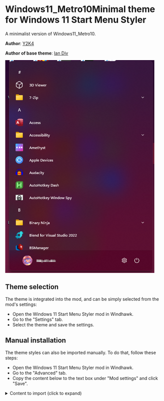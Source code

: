 # Windows11_Metro10Minimal theme for Windows 11 Start Menu Styler

A minimalist version of Windows11_Metro10.

**Author**: [Y2K4](https://github.com/y2k04)

**Author of base theme**: [Ian Div](https://github.com/iandiv)

![Screenshot](screenshot.png)

## Theme selection

The theme is integrated into the mod, and can be simply selected from the mod's
settings:

* Open the Windows 11 Start Menu Styler mod in Windhawk.
* Go to the "Settings" tab.
* Select the theme and save the settings.

## Manual installation

The theme styles can also be imported manually. To do that, follow these steps:

* Open the Windows 11 Start Menu Styler mod in Windhawk.
* Go to the "Advanced" tab.
* Copy the content below to the text box under "Mod settings" and click "Save".

<details>
<summary>Content to import (click to expand)</summary>

```json
{
  "controlStyles[0].target": "Windows.UI.Xaml.Controls.Grid#UndockedRoot",
  "controlStyles[0].styles[0]": "MaxWidth=0",
  "controlStyles[0].styles[1]": "Margin=0",
  "controlStyles[1].target": "Windows.UI.Xaml.Controls.Grid#AllAppsRoot",
  "controlStyles[1].styles[0]": "Visibility=Visible",
  "controlStyles[1].styles[1]": "Width=540",
  "controlStyles[1].styles[2]": "Margin=-1000,0,0,0",
  "controlStyles[2].target": "StartDocked.StartSizingFrame",
  "controlStyles[2].styles[0]": "MinWidth=460",
  "controlStyles[2].styles[1]": "MaxWidth=460",
  "controlStyles[2].styles[2]": "MaxHeight=670",
  "controlStyles[3].target": "Windows.UI.Xaml.Controls.Grid#ShowMoreSuggestions",
  "controlStyles[3].styles[0]": "Visibility=Collapsed",
  "controlStyles[4].target": "Windows.UI.Xaml.Controls.Button#ShowAllAppsButton",
  "controlStyles[4].styles[0]": "Visibility=Collapsed",
  "controlStyles[5].target": "StartDocked.AllAppsGridListView#AppsList",
  "controlStyles[5].styles[0]": "Padding=90,3,6,16",
  "controlStyles[6].target": "Grid#AllAppsPaneHeader",
  "controlStyles[6].styles[0]": "Visibility=Collapsed",
  "controlStyles[7].target": "StartDocked.NavigationPaneView#NavigationPane",
  "controlStyles[7].styles[0]": "Margin=30,0,30,0",
  "controlStyles[8].target": "StartDocked.AppListView#NavigationPanePlacesListView",
  "controlStyles[8].styles[0]": "FlowDirection=1",
  "controlStyles[9].target": "StartDocked.SearchBoxToggleButton#StartMenuSearchBox",
  "controlStyles[9].styles[0]": "Margin=23,-101,23,14",
  "controlStyles[10].target": "StartDocked.SearchBoxToggleButton",
  "controlStyles[10].styles[0]": "Height=0",
  "controlStyles[11].target": "Rectangle[4]",
  "controlStyles[11].styles[0]": "Margin=0,-20,0,0",
  "controlStyles[12].target": "StartMenu.ExpandedFolderList > Grid > Grid > Microsoft.UI.Xaml.Controls.PipsPager#PinnedListPipsPager",
  "controlStyles[12].styles[0]": "Margin=-20,0,20,0",
  "controlStyles[13].target": "StartMenu.StartInnerFrame",
  "controlStyles[13].styles[0]": "Visibility=Collapsed",
  "controlStyles[14].target": "Grid#RootContent",
  "controlStyles[14].styles[0]": "MinWidth=460",
  "controlStyles[15].target": "Grid#InnerContent",
  "controlStyles[15].styles[0]": "Margin=0,12,0,0",
  "controlStyles[16].target": "Border#AcrylicBorder",
  "controlStyles[16].styles[0]": "Background:=<AcrylicBrush TintColor=\"{ThemeResource CardStrokeColorDefaultSolid}\" FallbackColor=\"{ThemeResource CardStrokeColorDefaultSolid}\" TintOpacity=\"0\" TintLuminosityOpacity=\".85\" Opacity=\"1\"/>",
  "controlStyles[16].styles[1]": "BorderBrush:=<AcrylicBrush TintColor=\"{ThemeResource SurfaceStrokeColorDefault}\" FallbackColor=\"{ThemeResource SurfaceStrokeColorDefault}\" TintOpacity=\"0\" TintLuminosityOpacity=\".25\" Opacity=\"1\"/>",
  "controlStyles[16].styles[2]": "BorderThickness=1",
  "controlStyles[17].target": "Border#AppBorder",
  "controlStyles[17].styles[0]": "Background:=<AcrylicBrush TintColor=\"{ThemeResource CardStrokeColorDefaultSolid}\" FallbackColor=\"{ThemeResource CardStrokeColorDefaultSolid}\" TintOpacity=\"0\" TintLuminosityOpacity=\".85\" Opacity=\"1\"/>",
  "controlStyles[17].styles[1]": "BorderBrush:=<AcrylicBrush TintColor=\"{ThemeResource SurfaceStrokeColorDefault}\" FallbackColor=\"{ThemeResource SurfaceStrokeColorDefault}\" TintOpacity=\"0\" TintLuminosityOpacity=\".25\" Opacity=\"1\"/>",
  "controlStyles[18].target": "Border#LayerBorder",
  "controlStyles[18].styles[0]": "Visibility=1"
}
```
</details>

